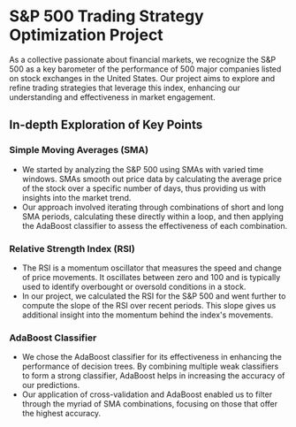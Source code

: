 # S&P 500 Trading Strategy Optimization Project

As a collective passionate about financial markets, we recognize the S&P 500 as a key barometer of the performance of 500 major companies listed on stock exchanges in the United States. Our project aims to explore and refine trading strategies that leverage this index, enhancing our understanding and effectiveness in market engagement.

## In-depth Exploration of Key Points

### Simple Moving Averages (SMA)

- We started by analyzing the S&P 500 using SMAs with varied time windows. SMAs smooth out price data by calculating the average price of the stock over a specific number of days, thus providing us with insights into the market trend.
- Our approach involved iterating through combinations of short and long SMA periods, calculating these directly within a loop, and then applying the AdaBoost classifier to assess the effectiveness of each combination.

### Relative Strength Index (RSI)

- The RSI is a momentum oscillator that measures the speed and change of price movements. It oscillates between zero and 100 and is typically used to identify overbought or oversold conditions in a stock.
- In our project, we calculated the RSI for the S&P 500 and went further to compute the slope of the RSI over recent periods. This slope gives us additional insight into the momentum behind the index's movements.

### AdaBoost Classifier

- We chose the AdaBoost classifier for its effectiveness in enhancing the performance of decision trees. By combining multiple weak classifiers to form a strong classifier, AdaBoost helps in increasing the accuracy of our predictions.
- Our application of cross-validation and AdaBoost enabled us to filter through the myriad of SMA combinations, focusing on those that offer the highest accuracy.
